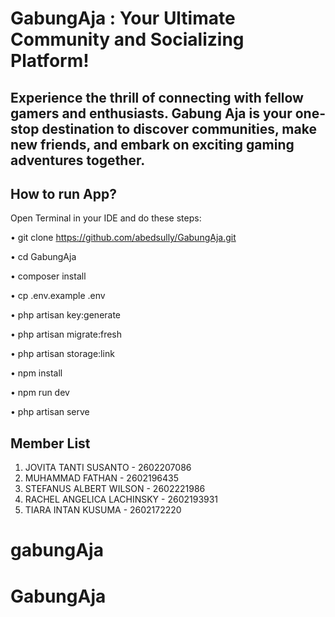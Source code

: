 # GabungAja : Your Ultimate Community and Socializing Platform!

## Experience the thrill of connecting with fellow gamers and enthusiasts. Gabung Aja is your one-stop destination to discover communities, make new friends, and embark on exciting gaming adventures together.

## How to run App?

Open Terminal in your IDE and do these steps:

• git clone https://github.com/abedsully/GabungAja.git

• cd GabungAja

• composer install

• cp .env.example .env

• php artisan key:generate

• php artisan migrate:fresh

• php artisan storage:link

• npm install

• npm run dev

• php artisan serve

## Member List

1. JOVITA TANTI SUSANTO - 2602207086
2. MUHAMMAD FATHAN - 2602196435
3. STEFANUS ALBERT WILSON - 2602221986
4. RACHEL ANGELICA LACHINSKY - 2602193931
5. TIARA INTAN KUSUMA - 2602172220




# gabungAja
# GabungAja
